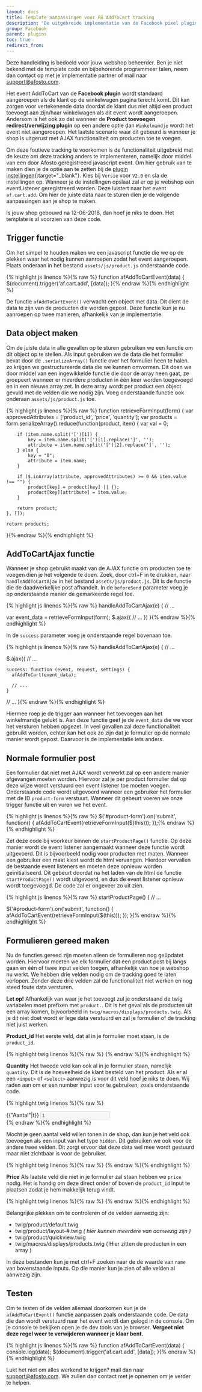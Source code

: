 ```yaml
---
layout: docs
title: Template aanpassingen voor FB AddToCart tracking
description: "De uitgebreide implementatie van de Facebook pixel plugin vereist een aantal aanpassingen aan je webshop. In deze handleiding staat uitgelegd wat je moet aanpassen om deze implementatie te ondersteunen."
group: Facebook
parent: plugins
toc: true
redirect_from:
---
```


<div class="alert alert-warning">
Deze handleiding is bedoeld voor jouw webshop beheerder. Ben je niet bekend met de template code en bijbehorende programmeer talen, neem dan contact op met je implementatie partner of mail naar <a href="mailto:support@afosto.com?subject=Aanvraag%20uitgebruide%20Facebook%20implementatie&body=Ik%20wil%20graag%20gebruik%20maken%20van%20de%20uitgebreide%20Facebook%20pixel%20implementatie" target="_blank">support@afosto.com</a>.
</div>

Het event AddToCart van de **Facebook plugin** wordt standaard aangeroepen als de klant op de winkelwagen pagina terecht komt. Dit kan zorgen voor vertekenende data doordat de klant dus niet altijd een product toevoegt aan zijn/haar winkelwagen als dit event wordt aangeroepen. Andersom is het ook zo dat wanneer de **Product toevoegen redirect/verwijzing plugin** op een andere optie dan `Winkelmandje` wordt het event niet aangeroepen. Het laatste scenario waar dit gebeurd is wanneer je shop is uitgerust met AJAX functionaliteit om producten toe te voegen. 

Om deze foutieve tracking te voorkomen is de functionaliteit uitgebreid met de keuze om deze tracking anders te implementeren, namelijk door middel van een door Afosto geregistreerd javascript event. Om hier gebruik van te maken dien je de optie aan te zetten bij de [plugin instellingen](https://app.afosto.com/plugins/37-fbq){:target="_blank"}. Kies bij `Versie` voor `V2.0` en sla de instellingen op. Wanneer je de instellingen opslaat zal er op je webshop een eventListener geregistreerd worden. Deze luistert naar het event `af.cart.add`. Om hier de juiste data naar te sturen dien je de volgende aanpassingen aan je shop te maken.

<div class="alert alert-info">
Is jouw shop gebouwd na 12-06-2018, dan hoef je niks te doen. Het template is al voorzien van deze code.
</div>

## Trigger functie

Om het simpel te houden maken we een javascript functie die we op de plekken waar het nodig kunnen aanroepen zodat het event aangeroepen.
Plaats onderaan in het bestand `assets/js/product.js` onderstaande code.

{% highlight js linenos %}{% raw %}
function afAddToCartEvent(data) {
    $(document).trigger('af.cart.add', [data]);
}{% endraw %}{% endhighlight %}
    

De functie `afAddToCartEvent()` verwacht een object met data. Dit dient de data te zijn van de producten die worden gepost. Deze functie kun je nu aanroepen op twee manieren, afhankelijk van je implementatie.


## Data object maken

Om de juiste data in alle gevallen op te sturen gebruiken we een functie om dit object op te stellen. Als input gebruiken we de data die het formulier bevat door de `.serializeArray()` functie over het formulier heen te halen. zo krijgen we gestructureerde data die we kunnen omvormen. 
Dit doen we door middel van een ingewikkelde functie die door de array heen gaat, ze groepeert wanneer er meerdere producten in één keer worden toegevoegd en in een nieuwe array zet. In deze array wordt per product een object gevuld met de velden die we nodig zijn. 
Voeg onderstaande functie ook onderaan `assets/js/product.js` toe.

{% highlight js linenos %}{% raw %}
function retrieveFormInput(form) {
    var approvedAttributes = ['product_id', 'price', 'quantity'];
    var products = form.serializeArray().reduce(function(product, item) {
        var val = 0;
        
        if (item.name.split('[')[1]) {
            key = item.name.split('[')[1].replace(']', '');
            attribute = item.name.split('[')[2].replace(']', '');
        } else {
            key = "0";
            attribute = item.name;
        }
        
        if ($.inArray(attribute, approvedAttributes) >= 0 && item.value !== "") {
            product[key] = product[key] || {};
            product[key][attribute] = item.value;
        }
        
        return product;
    }, []); 

    return products;
}{% endraw %}{% endhighlight %}


## AddToCartAjax functie

Wanneer je shop gebruikt maakt van de AJAX functie om producten toe te voegen dien je het volgende te doen. 
Zoek, door ctrl+F in te drukken, naar `handleAddToCartAjax` in het bestand `assets/js/product.js`. 
Dit is de functie die de daadwerkelijke post afhandelt. 
In de `beforeSend` parameter voeg je op onderstaande manier de gemarkeerde regel toe.

{% highlight js linenos %}{% raw %}
handleAddToCartAjax(e) {
  // ...
  
  var event_data = retrieveFormInput(form);
  $.ajax({
    // ...
  })
}{% endraw %}{% endhighlight %}
    
In de `success` parameter voeg je onderstaande regel bovenaan toe.

{% highlight js linenos %}{% raw %}
handleAddToCartAjax(e) {
  // ...
  
  $.ajax({
  // ...
  
    success: function (event, request, settings) {
      afAddToCart(event_data);
      
      // ...
    }
    
  // ...
}{% endraw %}{% endhighlight %}
    
Hiermee roep je de trigger aan wanneer het toevoegen aan het winkelmandje gelukt is. 
Aan deze functie geef je de `event_data` die we voor het versturen hebben opgezet.
In veel gevallen zal deze functionaliteit gebruikt worden, echter kan het ook zo zijn dat je formulier op de normale manier wordt gepost. 
Daarvoor is de implementatie iets anders.


## Normale formulier post

Een formulier dat niet met AJAX wordt verwerkt zal op een andere manier afgevangen moeten worden. 
Hiervoor zal je per product formulier dat op deze wijze wordt verstuurd een event listener toe moeten voegen. 
Onderstaande code wordt uitgevoerd wanneer een gebruiker het formulier met de ID `product-form` verstuurt. 
Wanneer dit gebeurt voeren we onze trigger functie uit en vuren we het event.

{% highlight js linenos %}{% raw %}
$('#product-form').on('submit', function() {
    afAddToCartEvent(retrieveFormInput($(this)));
});{% endraw %}{% endhighlight %}

Zet deze code bij voorkeur binnen de `startProductPage()` functie. 
Op deze manier wordt de event listener aangemaakt wanneer deze functie wordt uitgevoerd.
Dit is bijvoorbeeld nodig voor producten met maten.
Wanneer een gebruiker een maat kiest wordt de html vervangen.
Hierdoor vervallen de bestaande event listeners en moeten deze opnieuw worden geïnitialiseerd.
Dit gebeurt doordat na het laden van de html de functie `startProductPage()` wordt uitgevoerd, en dus de event listener opnieuw wordt toegevoegd.
De code zal er ongeveer zo uit zien.

{% highlight js linenos %}{% raw %}
startProductPage() {
  // ...
  
  $('#product-form').on('submit', function() {
      afAddToCartEvent(retrieveFormInput($(this)));
  });
}{% endraw %}{% endhighlight %}

## Formulieren gereed maken

Nu de functies gereed zijn moeten alleen de formulieren nog geüpdatet worden. Hiervoor moeten we elk formulier dat een product post bij langs gaan en één of twee input velden toegen, afhankelijk van hoe je webshop nu werkt. We hebben drie velden nodig om de tracking goed te laten verlopen. Zonder deze drie velden zal de functionaliteit niet werken en nog steed foute data versturen.

**Let op!** Afhankelijk van waar je het toevoegt zul je onderstaand de twig variabelen moet prefixen met `product.`. Dit is het geval als de producten uit een array komen, bijvoorbeeld in `twig/macros/displays/products.twig`. Als je dit niet doet wordt er lege data verstuurd en zal je formulier of de tracking niet juist werken.

**Product_id**
Het eerste veld, dat al in je formulier moet staan, is de `product_id`. 

{% highlight twig linenos %}{% raw %}
<input type="hidden" value="{{id}}" name="product_id" />{% endraw %}{% endhighlight %}
    
**Quantity**
Het tweede veld kan ook al in je formulier staan, namelijk `quantity`. Dit is de hoeveelheid de klant besteld van het product. Als er al een `<input>` of `<select>` aanwezig is voor dit veld hoef je niks te doen. Wij raden aan om er een number input voor te gebruiken, zoals onderstaande code.

{% highlight twig linenos %}{% raw %}
<div class="form-group">
    <label for="count">{{"Aantal"|t}}</label>
    <input type="number" id="count" name="quantity" class="form-control input-sm" value="1" min="1" {% if not available or not selected %} disabled {% endif %}>
</div>{% endraw %}{% endhighlight %}
    

Mocht je geen aantal veld willen tonen in de shop, dan kun je het veld ook toevoegen als een input van het type `hidden`. Dit gebruiken we ook voor de andere twee velden. Dit zorgt ervoor dat deze data wel mee wordt gestuurd maar niet zichtbaar is voor de gebruiker. 

{% highlight twig linenos %}{% raw %}
<input type="hidden" value="1" name="quantity" />{% endraw %}{% endhighlight %}
    
**Price**
Als laatste veld die niet in je formulier zal staan hebben we `price` nodig. Het is handig om deze direct onder of boven de `product_id` input te plaatsen zodat je hem makkelijk terug vindt.

{% highlight twig linenos %}{% raw %}
<input type="hidden" value="{{price}}" name="price" />{% endraw %}{% endhighlight %}
    
Belangrijke plekken om te controleren of de velden aanwezig zijn:

- twig/product/default.twig 
- twig/product/layout-#.twig *( hier kunnen meerdere van aanwezig zijn )*
- twig/product/quickview.twig
- twig/macros/displays/products.twig ( Hier zitten de producten in een array )

In deze bestanden kun je met ctrl+F zoeken naar de de waarde van `name` van bovenstaande inputs. Op die manier kun je zien of alle velden al aanwezig zijn.


## Testen

Om te testen of de velden allemaal doorkomen kun je de `afAddToCartEvent()` functie aanpassen zoals onderstaande code. De data die dan wordt verstuurd naar het event wordt dan gelogd in de console. Om je console te bekijken open je de dev tools van je browser. **Vergeet niet deze regel weer te verwijderen wanneer je klaar bent.**

{% highlight js linenos %}{% raw %}
function afAddToCartEvent(data) {
    console.log(data);
    $(document).trigger('af.cart.add', [data]);
}{% endraw %}{% endhighlight %}
    

Lukt het niet om alles werkend te krijgen? mail dan naar support@afosto.com. We zullen dan contact met je opnemen om je verder te helpen.


